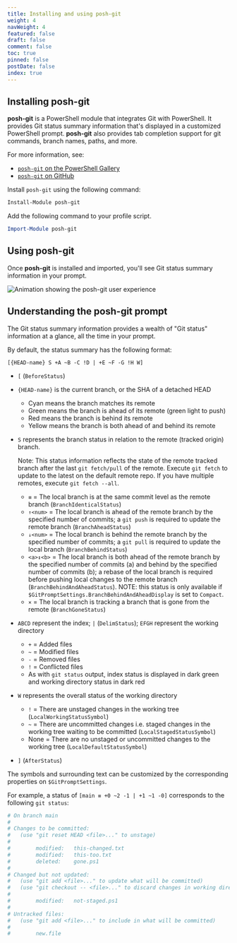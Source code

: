 ```yaml
---
title: Installing and using posh-git
weight: 4
navWeight: 4
featured: false
draft: false
comment: false
toc: true
pinned: false
postDate: false
index: true
---
```

<!-- markdownlint-disable MD041 -->

## Installing posh-git

**posh-git** is a PowerShell module that integrates Git with PowerShell. It provides Git status
summary information that's displayed in a customized PowerShell prompt. **posh-git** also provides
tab completion support for git commands, branch names, paths, and more.

For more information, see:

- [`posh-git` on the PowerShell Gallery][02]
- [`posh-git` on GitHub][01]

Install `posh-git` using the following command:

```powershell
Install-Module posh-git
```

Add the following command to your profile script.

```powershell
Import-Module posh-git
```

## Using posh-git

Once **posh-git** is installed and imported, you'll see Git status summary information in your
prompt.

![Animation showing the posh-git user experience][03]

## Understanding the posh-git prompt

The Git status summary information provides a wealth of "Git status" information at a glance, all
the time in your prompt.

By default, the status summary has the following format:

```
[{HEAD-name} S +A ~B -C !D | +E ~F -G !H W]
```

- `[` (`BeforeStatus`)
- `{HEAD-name}` is the current branch, or the SHA of a detached HEAD
  - Cyan means the branch matches its remote
  - Green means the branch is ahead of its remote (green light to push)
  - Red means the branch is behind its remote
  - Yellow means the branch is both ahead of and behind its remote
- `S` represents the branch status in relation to the remote (tracked origin) branch.

  Note: This status information reflects the state of the remote tracked branch after the last
  `git fetch/pull` of the remote. Execute `git fetch` to update to the latest on the default remote
  repo. If you have multiple remotes, execute `git fetch --all`.

  - `≡` = The local branch is at the same commit level as the remote branch
    (`BranchIdenticalStatus`)
  - `↑<num>` = The local branch is ahead of the remote branch by the specified number of commits; a
    `git push` is required to update the remote branch (`BranchAheadStatus`)
  - `↓<num>` = The local branch is behind the remote branch by the specified number of commits; a
    `git pull` is required to update the local branch (`BranchBehindStatus`)
  - `<a>↕<b>` = The local branch is both ahead of the remote branch by the specified number of
    commits (a) and behind by the specified number of commits (b); a rebase of the local branch is
    required before pushing local changes to the remote branch (`BranchBehindAndAheadStatus`). NOTE:
    this status is only available if `$GitPromptSettings.BranchBehindAndAheadDisplay` is set to
    `Compact`.
  - `×` = The local branch is tracking a branch that is gone from the remote (`BranchGoneStatus`)
- `ABCD` represent the index; `|` (`DelimStatus`); `EFGH` represent the working directory
  - `+` = Added files
  - `~` = Modified files
  - `-` = Removed files
  - `!` = Conflicted files
  - As with `git status` output, index status is displayed in dark green and working directory
    status in dark red

- `W` represents the overall status of the working directory
  - `!` = There are unstaged changes in the working tree (`LocalWorkingStatusSymbol`)
  - `~` = There are uncommitted changes i.e. staged changes in the working tree waiting to be
    committed (`LocalStagedStatusSymbol`)
  - None = There are no unstaged or uncommitted changes to the working tree
    (`LocalDefaultStatusSymbol`)
- `]` (`AfterStatus`)

The symbols and surrounding text can be customized by the corresponding properties on
`$GitPromptSettings`.

For example, a status of `[main ≡ +0 ~2 -1 | +1 ~1 -0]` corresponds to the following `git status`:

```powershell
# On branch main
#
# Changes to be committed:
#   (use "git reset HEAD <file>..." to unstage)
#
#        modified:   this-changed.txt
#        modified:   this-too.txt
#        deleted:    gone.ps1
#
# Changed but not updated:
#   (use "git add <file>..." to update what will be committed)
#   (use "git checkout -- <file>..." to discard changes in working directory)
#
#        modified:   not-staged.ps1
#
# Untracked files:
#   (use "git add <file>..." to include in what will be committed)
#
#        new.file
```

<!-- link references -->
[01]: https://github.com/dahlbyk/posh-git
[02]: https://www.powershellgallery.com/packages/posh-git
[03]: images/github/using-posh-git.gif
